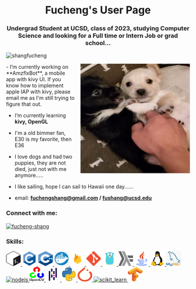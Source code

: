 <h1 align="center">Fucheng's User Page</h1>
<h3 align="center">Undergrad Student at UCSD, class of 2023, studying Computer Science and looking for a Full time or Intern Job or grad school...</h3>

<p align="left"> <img src="https://komarev.com/ghpvc/?username=shangfucheng&label=Profile%20views&color=0e75b6&style=flat" alt="shangfucheng" /> </p>
<img src='images/puppies.jpeg' width="300" 
     height="300" style="float: right; margin-left: 15px;"/>
-  I’m currently working on **AmzflxBot**, a mobile app with kivy UI. If you know how to implement apple IAP with kivy, please email me as I'm still trying to figure that out.

-  I’m currently learning **kivy, OpenGL**

-  I'm a old bimmer fan, E30 is my favorite, then E36

-  I love dogs and had two puppies, they are not died, just not with me anymore.....  
   
-  I like sailing, hope I can sail to Hawaii one day......

-  email:  **fuchengshang@gmail.com / fushang@ucsd.edu**
     
<h3 align="left">Connect with me:</h3>
<p align="left">
<a href="https://linkedin.com/in/fucheng-shang" target="blank"><img align="center" src="https://raw.githubusercontent.com/rahuldkjain/github-profile-readme-generator/master/src/images/icons/Social/linked-in-alt.svg" alt="fucheng-shang" height="30" width="40" /></a>
</p>

<h3 align="left">Skills:</h3>
<p align="left"> <a href="https://www.gnu.org/software/bash/" target="_blank" rel="noreferrer"> <img src="images/bash.png" alt="bash" width="40" height="40"/> </a> <a href="https://www.cprogramming.com/" target="_blank" rel="noreferrer"> <img src="images/c.png" alt="c" width="40" height="40"/> </a> <a href="https://cplusplus.com" target="_blank" rel="noreferrer"> <img src="images/c++.png" alt="cplusplus" width="40" height="40"/> </a> <a href="https://www.docker.com/" target="_blank" rel="noreferrer"> <img src="images/docker.jpeg" alt="docker" width="40" height="40"/> </a> <a href="https://firebase.google.com/" target="_blank" rel="noreferrer"> <img src="images/firebase.webp" alt="firebase" width="40" height="40"/> </a> <a href="https://git-scm.com/" target="_blank" rel="noreferrer"> <img src="images/git.png" alt="git" width="40" height="40"/> </a> <a href="https://golang.org" target="_blank" rel="noreferrer"> <img src="images/golang.png" alt="go" width="40" height="40"/> </a> <a href="https://www.haskell.org/" target="_blank" rel="noreferrer"> <img src="images/haskel.png" alt="haskell" width="40" height="40"/> </a> <a href="https://www.java.com" target="_blank" rel="noreferrer"> <img src="images/java.png" alt="java" width="40" height="40"/> </a> <a href="https://www.linux.org/" target="_blank" rel="noreferrer"> <img src="images/linux.png" alt="linux" width="40" height="40"/> </a> <a href="https://www.mysql.com/" target="_blank" rel="noreferrer"> <img src="images/mysql.png" alt="mysql" width="40" height="40"/> </a> <a href="https://nodejs.org" target="_blank" rel="noreferrer"> <img src="images/nodejs." alt="nodejs" width="40" height="40"/> </a> <a href="https://opencv.org/" target="_blank" rpngel="noreferrer"> <img src="images/opencv.png" alt="opencv" width="40" height="40"/> </a> <a href="https://pandas.pydata.org/" target="_blank" rel="noreferrer"> <img src="https://raw.githubusercontent.com/devicons/devicon/2ae2a900d2f041da66e950e4d48052658d850630/icons/pandas/pandas-original.svg" alt="pandas" width="40" height="40"/> </a> <a href="https://www.python.org" target="_blank" rel="noreferrer"> <img src="images/python.webp" alt="python" width="40" height="40"/> </a> <a href="https://pytorch.org/" target="_blank" rel="noreferrer"> <img src="images/pytorch.png" alt="pytorch" width="40" height="40"/> </a> <a href="https://scikit-learn.org/" target="_blank" rel="noreferrer"> <img src="https://upload.wikimedia.org/wikipedia/commons/0/05/Scikit_learn_logo_small.svg" alt="scikit_learn" width="40" height="40"/> </a> <a href="https://www.tensorflow.org" target="_blank" rel="noreferrer"> <img src="images/tensorflow.png" alt="tensorflow" width="40" height="40"/> </a> </p>


